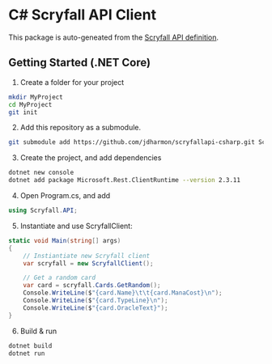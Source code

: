 # C# Scryfall API Client

This package is auto-geneated from the [Scryfall API definition](https://github.com/jdharmon/scryfallapi).

## Getting Started (.NET Core)

1. Create a folder for your project

```sh
mkdir MyProject
cd MyProject
git init
```

2. Add this repository as a submodule.

```sh
git submodule add https://github.com/jdharmon/scryfallapi-csharp.git Scryfall
```

3. Create the project, and add dependencies

```sh
dotnet new console
dotnet add package Microsoft.Rest.ClientRuntime --version 2.3.11
```

4. Open Program.cs, and add

```csharp
using Scryfall.API;
```

5. Instantiate and use ScryfallClient:

```csharp
static void Main(string[] args)
{
	// Instiantiate new Scryfall client
	var scryfall = new ScryfallClient();

	// Get a random card
	var card = scryfall.Cards.GetRandom();
	Console.WriteLine($"{card.Name}\t\t{card.ManaCost}\n");
	Console.WriteLine($"{card.TypeLine}\n");
	Console.WriteLine($"{card.OracleText}");
}
```

6. Build & run

```sh
dotnet build
dotnet run
```